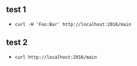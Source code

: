 ## test 1
* `curl -H 'Foo:Bar' http://localhost:2016/main`

## test 2
* `curl http://localhost:2016/main`
